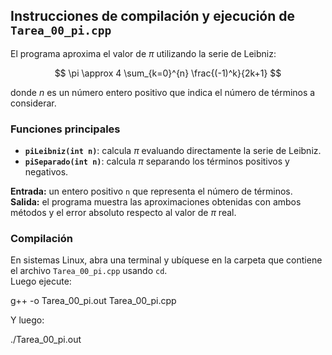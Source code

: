 ## Instrucciones de compilación y ejecución de `Tarea_00_pi.cpp`

El programa aproxima el valor de $\pi$ utilizando la serie de Leibniz:

$$
\pi \approx 4 \sum_{k=0}^{n} \frac{(-1)^k}{2k+1}
$$

donde $n$ es un número entero positivo que indica el número de términos a considerar.

### Funciones principales

- **`piLeibniz(int n)`**: calcula $\pi$ evaluando directamente la serie de Leibniz.  
- **`piSeparado(int n)`**: calcula $\pi$ separando los términos positivos y negativos.

**Entrada:** un entero positivo `n` que representa el número de términos.  
**Salida:** el programa muestra las aproximaciones obtenidas con ambos métodos y el error absoluto respecto al valor de $\pi$ real.

### Compilación

En sistemas Linux, abra una terminal y ubíquese en la carpeta que contiene el archivo `Tarea_00_pi.cpp` usando `cd`.  
Luego ejecute:

g++ -o Tarea_00_pi.out Tarea_00_pi.cpp

Y luego:

./Tarea_00_pi.out